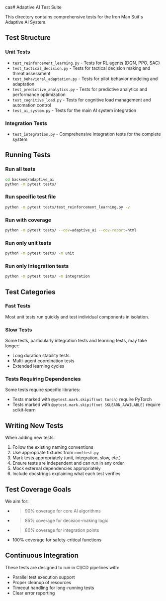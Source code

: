  cas# Adaptive AI Test Suite

This directory contains comprehensive tests for the Iron Man Suit's Adaptive AI System.

## Test Structure

### Unit Tests
- `test_reinforcement_learning.py` - Tests for RL agents (DQN, PPO, SAC)
- `test_tactical_decision.py` - Tests for tactical decision making and threat assessment
- `test_behavioral_adaptation.py` - Tests for pilot behavior modeling and adaptation
- `test_predictive_analytics.py` - Tests for predictive analytics and performance optimization
- `test_cognitive_load.py` - Tests for cognitive load management and automation control
- `test_ai_system.py` - Tests for the main AI system integration

### Integration Tests
- `test_integration.py` - Comprehensive integration tests for the complete system

## Running Tests

### Run all tests
```bash
cd backend/adaptive_ai
python -m pytest tests/
```

### Run specific test file
```bash
python -m pytest tests/test_reinforcement_learning.py -v
```

### Run with coverage
```bash
python -m pytest tests/ --cov=adaptive_ai --cov-report=html
```

### Run only unit tests
```bash
python -m pytest tests/ -m unit
```

### Run only integration tests
```bash
python -m pytest tests/ -m integration
```

## Test Categories

### Fast Tests
Most unit tests run quickly and test individual components in isolation.

### Slow Tests
Some tests, particularly integration tests and learning tests, may take longer:
- Long duration stability tests
- Multi-agent coordination tests
- Extended learning cycles

### Tests Requiring Dependencies
Some tests require specific libraries:
- Tests marked with `@pytest.mark.skipif(not torch)` require PyTorch
- Tests marked with `@pytest.mark.skipif(not SKLEARN_AVAILABLE)` require scikit-learn

## Writing New Tests

When adding new tests:
1. Follow the existing naming conventions
2. Use appropriate fixtures from `conftest.py`
3. Mark tests appropriately (unit, integration, slow, etc.)
4. Ensure tests are independent and can run in any order
5. Mock external dependencies appropriately
6. Include docstrings explaining what each test verifies

## Test Coverage Goals

We aim for:
- >90% coverage for core AI algorithms
- >85% coverage for decision-making logic
- >80% coverage for integration points
- 100% coverage for safety-critical functions

## Continuous Integration

These tests are designed to run in CI/CD pipelines with:
- Parallel test execution support
- Proper cleanup of resources
- Timeout handling for long-running tests
- Clear error reporting